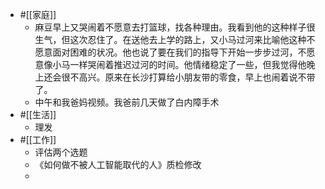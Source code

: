 - #[[家庭]]
    - 麻豆早上又哭闹着不愿意去打篮球，找各种理由。我看到他的这种样子很生气，但这次忍住了。在送他去上学的路上，又小马过河来比喻他这种不愿意面对困难的状况。他也说了要在我们的指导下开始一步步过河，不愿意像小马一样哭闹着推迟过河的时间。他情绪稳定了一些，但我觉得他晚上还会很不高兴。原来在长沙打算给小朋友带的零食，早上也闹着说不带了。
    - 中午和我爸妈视频。我爸前几天做了白内障手术
- #[[生活]]
    - 理发  
- #[[工作]]
    - 评估两个选题
    - 《如何做不被人工智能取代的人》质检修改
    - 
